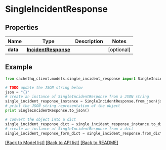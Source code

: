 # SingleIncidentResponse


## Properties
Name | Type | Description | Notes
------------ | ------------- | ------------- | -------------
**data** | [**IncidentResponse**](IncidentResponse.md) |  | [optional] 

## Example

```python
from cachethq_client.models.single_incident_response import SingleIncidentResponse

# TODO update the JSON string below
json = "{}"
# create an instance of SingleIncidentResponse from a JSON string
single_incident_response_instance = SingleIncidentResponse.from_json(json)
# print the JSON string representation of the object
print SingleIncidentResponse.to_json()

# convert the object into a dict
single_incident_response_dict = single_incident_response_instance.to_dict()
# create an instance of SingleIncidentResponse from a dict
single_incident_response_form_dict = single_incident_response.from_dict(single_incident_response_dict)
```
[[Back to Model list]](../README.md#documentation-for-models) [[Back to API list]](../README.md#documentation-for-api-endpoints) [[Back to README]](../README.md)


